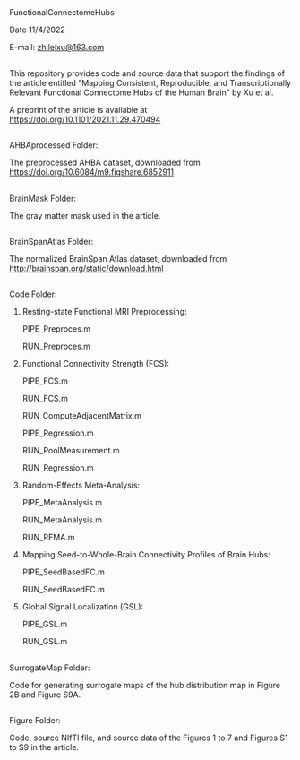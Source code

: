 ##
FunctionalConnectomeHubs

Date 11/4/2022

E-mail: zhileixu@163.com

##
This repository provides code and source data that support the findings of the article entitled "Mapping Consistent, Reproducible, and Transcriptionally Relevant Functional Connectome Hubs of the Human Brain" by Xu et al.

A preprint of the article is available at https://doi.org/10.1101/2021.11.29.470494

##
AHBAprocessed Folder:

The preprocessed AHBA dataset, downloaded from https://doi.org/10.6084/m9.figshare.6852911

##
BrainMask Folder: 

The gray matter mask used in the article.

##
BrainSpanAtlas Folder:

The normalized BrainSpan Atlas dataset, downloaded from http://brainspan.org/static/download.html

##
Code Folder:

1. Resting-state Functional MRI Preprocessing:
	
	PIPE_Preproces.m
	
	RUN_Preproces.m

2. Functional Connectivity Strength (FCS):
	
	PIPE_FCS.m
	
	RUN_FCS.m
	
	RUN_ComputeAdjacentMatrix.m
	
	PIPE_Regression.m
	
	RUN_PoolMeasurement.m
	
	RUN_Regression.m

3. Random-Effects Meta-Analysis:
	
	PIPE_MetaAnalysis.m
	
	RUN_MetaAnalysis.m
	
	RUN_REMA.m

4. Mapping Seed-to-Whole-Brain Connectivity Profiles of Brain Hubs:
	
	PIPE_SeedBasedFC.m
	
	RUN_SeedBasedFC.m

5. Global Signal Localization (GSL):
	
	PIPE_GSL.m
	
	RUN_GSL.m

##
SurrogateMap Folder: 

Code for generating surrogate maps of the hub distribution map in Figure 2B and Figure S9A.

##
Figure Folder: 

Code, source NIfTI file, and source data of the Figures 1 to 7 and Figures S1 to S9 in the article.
